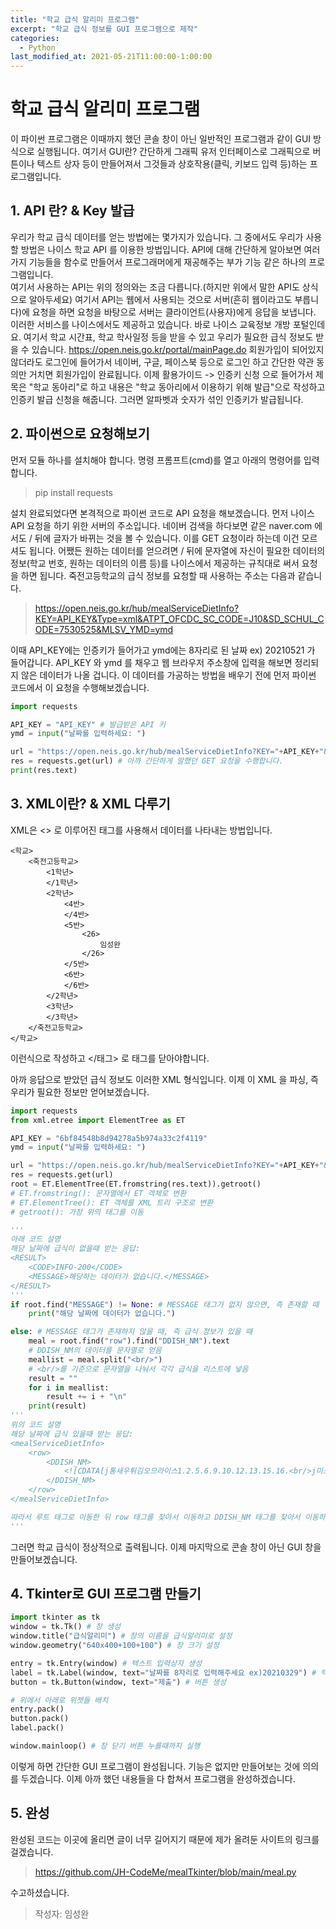 ```yaml
---
title: "학교 급식 알리미 프로그램"
excerpt: "학교 급식 정보를 GUI 프로그램으로 제작"
categories:
  - Python
last_modified_at: 2021-05-21T11:00:00-1:00:00
---
```


# 학교 급식 알리미 프로그램
이 파이썬 프로그램은 이때까지 했던 콘솔 창이 아닌 일반적인 프로그램과 같이 GUI 방식으로 실행됩니다. 여기서 GUI란? 간단하게 그래픽 유저 인터페이스로 그래픽으로 버튼이나 텍스트 상자 등이 만들어져서 그것들과 상호작용(클릭, 키보드 입력 등)하는 프로그램입니다.

## 1. API 란? & Key 발급
우리가 학교 급식 데이터를 얻는 방법에는 몇가지가 있습니다. 그 중에서도 우리가 사용할 방법은 나이스 학교 API 를 이용한 방법입니다. API에 대해 간단하게 알아보면 여러가지 기능들을 함수로 만들어서 프로그래머에게 재공해주는 부가 기능 같은 하나의 프로그램입니다.  
여기서 사용하는 API는 위의 정의와는 조금 다릅니다.(하지만 위에서 말한 API도 상식으로 알아두세요) 여기서 API는 웹에서 사용되는 것으로 서버(흔히 웹이라고도 부릅니다)에 요청을 하면 요청을 바탕으로 서버는 클라이언트(사용자)에게 응답을 보냅니다. 이러한 서비스를 나이스에서도 제공하고 있습니다. 바로 나이스 교육정보 개방 포털인데요. 여기서 학교 시간표, 학교 학사일정 등을 받을 수 있고 우리가 필요한 급식 정보도 받을 수 있습니다.
https://open.neis.go.kr/portal/mainPage.do
회원가입이 되어있지 않더라도 로그인에 들어가서 네이버, 구글, 페이스북 등으로 로그인 하고 간단한 약관 동의만 거치면 회원가입이 완료됩니다.
이제 활용가이드 -> 인증키 신청 으로 들어가서 제목은 "학교 동아리"로 하고 내용은 "학교 동아리에서 이용하기 위해 발급"으로 작성하고 인증키 발급 신청을 해줍니다. 그러면 알파벳과 숫자가 섞인 인증키가 발급됩니다.

## 2. 파이썬으로 요청해보기
먼저 모듈 하나를 설치해야 합니다. 명령 프롬프트(cmd)를 열고 아래의 명령어를 입력합니다.
> pip install requests  

설치 완료되었다면 본격적으로 파이썬 코드로 API 요청을 해보겠습니다.
먼저 나이스 API 요청을 하기 위한 서버의 주소입니다. 네이버 검색을 하다보면 같은 naver.com 에서도 / 뒤에 글자가 바뀌는 것을 볼 수 있습니다. 이를 GET 요청이라 하는데 이건 모르셔도 됩니다. 어쨌든 원하는 데이터를 얻으려면 / 뒤에 문자열에 자신이 필요한 데이터의 정보(학교 번호, 원하는 데이터의 이름 등)를 나이스에서 제공하는 규칙대로 써서 요청을 하면 됩니다. 죽전고등학교의 급식 정보를 요청할 때 사용하는 주소는 다음과 같습니다.
> https://open.neis.go.kr/hub/mealServiceDietInfo?KEY=API_KEY&Type=xml&ATPT_OFCDC_SC_CODE=J10&SD_SCHUL_CODE=7530525&MLSV_YMD=ymd 

이때 API_KEY에는 인증키가 들어가고 ymd에는 8자리로 된 날짜 ex) 20210521 가 들어갑니다. API_KEY 와 ymd 를 채우고 웹 브라우저 주소창에 입력을 해보면 정리되지 않은 데이터가 나올 겁니다. 이 데이터를 가공하는 방법을 배우기 전에 먼저 파이썬 코드에서 이 요청을 수행해보겠습니다.
``` python
import requests

API_KEY = "API_KEY" # 발급받은 API 키
ymd = input("날짜를 입력하세요: ")

url = "https://open.neis.go.kr/hub/mealServiceDietInfo?KEY="+API_KEY+"&Type=xml&ATPT_OFCDC_SC_CODE=J10&SD_SCHUL_CODE=7530525&MLSV_YMD="+ymd
res = requests.get(url) # 아까 간단하게 말했던 GET 요청을 수행합니다.
print(res.text)
```

## 3. XML이란? & XML 다루기
XML은 <> 로 이루어진 태그를 사용해서 데이터를 나타내는 방법입니다.  
```
<학교>
	<죽전고등학교>
		<1학년>
		</1학년>
		<2학년>
			<4반>
			</4반>
			<5반>
				<26>
					임성완
				</26>
			</5반>
			<6반>
			</6반>
		</2학년>
		<3학년>
		</3학년>
	</죽전고등학교>
</학교>
```
이런식으로 작성하고 </태그> 로 태그를 닫아야합니다.

아까 응답으로 받았던 급식 정보도 이러한 XML 형식입니다. 이제 이 XML 을 파싱, 즉 우리가 필요한 정보만 얻어보겠습니다.

``` python
import requests
from xml.etree import ElementTree as ET

API_KEY = "6bf84548b8d94278a5b974a33c2f4119"
ymd = input("날짜를 입력하세요: ")

url = "https://open.neis.go.kr/hub/mealServiceDietInfo?KEY="+API_KEY+"&Type=xml&ATPT_OFCDC_SC_CODE=J10&SD_SCHUL_CODE=7530525&MLSV_YMD="+ymd
res = requests.get(url)
root = ET.ElementTree(ET.fromstring(res.text)).getroot()
# ET.fromstring(): 문자열에서 ET 객체로 변환
# ET.ElementTree(): ET 객체를 XML 트리 구조로 변환
# getroot(): 가장 위의 태그를 이동

'''
아래 코드 설명
해당 날짜에 급식이 없을때 받는 응답:
<RESULT>
	<CODE>INFO-200</CODE>
	<MESSAGE>해당하는 데이터가 없습니다.</MESSAGE>
</RESULT> 
'''
if root.find("MESSAGE") != None: # MESSAGE 태그가 없지 않으면, 즉 존재할 때
	print("해당 날짜에 데이터가 없습니다.")

else: # MESSAGE 태그가 존재하지 않을 때, 즉 급식 정보가 있을 때
 	meal = root.find("row").find("DDISH_NM").text
 	# DDISH_NM의 데이터를 문자열로 얻음
 	meallist = meal.split("<br/>")
 	# <br/>를 기준으로 문자열을 나눠서 각각 급식을 리스트에 넣음
 	result = ""
 	for i in meallist:
 		result += i + "\n"
 	print(result)
'''
위의 코드 설명
해당 날짜에 급식 있을때 받는 응답:
<mealServiceDietInfo>
 	<row>
   		<DDISH_NM>
   			<![CDATA[j통새우튀김오므라이스1.2.5.6.9.10.12.13.15.16.<br/>j미소된장국5.6.8.9.13.<br/>j오이깍둑무침5.6.13.<br/>j파닭꼬치5.6.13.15.<br/>j깍두기9.13.<br/>j미니사과]]>
   		</DDISH_NM>
 	</row>
</mealServiceDietInfo>

따라서 루트 태그로 이동한 뒤 row 태그를 찾아서 이동하고 DDISH_NM 태그를 찾아서 이동하면 아래의 데이터가 나옵니다.
'''
```
그러면 학교 급식이 정상적으로 출력됩니다. 이제 마지막으로 콘솔 창이 아닌 GUI 창을 만들어보겠습니다.

## 4. Tkinter로 GUI 프로그램 만들기
``` python
import tkinter as tk
window = tk.Tk() # 창 생성
window.title("급식알리미") # 창의 이름을 급식알리미로 설정
window.geometry("640x400+100+100") # 창 크기 설정

entry = tk.Entry(window) # 텍스트 입력상자 생성
label = tk.Label(window, text="날짜를 8자리로 입력해주세요 ex)20210329") # 텍스트 출력(입력 불가능)
button = tk.Button(window, text="제출") # 버튼 생성

# 위에서 아래로 위젯들 배치
entry.pack() 
button.pack()
label.pack()

window.mainloop() # 창 닫기 버튼 누를때까지 실행
```
이렇게 하면 간단한 GUI 프로그램이 완성됩니다. 기능은 없지만 만들어보는 것에 의의를 두겠습니다.
이제 아까 했던 내용들을 다 합쳐서 프로그램을 완성하겠습니다.
## 5. 완성
완성된 코드는 이곳에 올리면 글이 너무 길어지기 때문에 제가 올려둔 사이트의 링크를 걸겠습니다.
> https://github.com/JH-CodeMe/mealTkinter/blob/main/meal.py

수고하셨습니다.

> 작성자: 임성완
